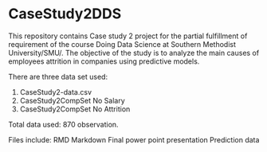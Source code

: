 # CaseStudy2DDS

This repository contains Case study 2 project  for the partial fulfillment of requirement of the course Doing Data Science at Southern Methodist University/SMU/. The objective of the study is to analyze the main causes of employees attrition in companies using predictive models. 

There are three data set used:
1. CaseStudy2-data.csv
2. CaseStudy2CompSet No Salary
3. CaseStudy2CompSet No Attrition

Total data used: 870 observation.

Files include:
RMD Markdown
Final power point presentation
Prediction data
